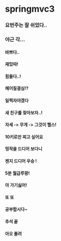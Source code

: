 # springmvc3
### 요번주는 잘 쉬었다..
### 야근 각...
#### 바쁘다..
#### 재밌따!
#### 힘들다..!
#### 헤어질결심!?
#### 일찍자야겠다
#### 새 친구를 찾아보자..!
#### 자세 -> 무게 -> 그것이 헬스!
#### 10키로만 찌고 싶어요
#### 띵작을 드디어 보다니
#### 젠지 드디어 우승 !
#### 5분 월급루팡!
#### 아 가기싫어!
#### 또 또 
#### 공부합시다~
#### 추석 끝 
#### 아오 졸려
